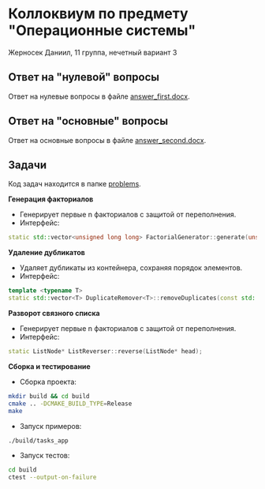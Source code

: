 # Коллоквиум по предмету "Операционные системы"
Жерносек Даниил, 11 группа, нечетный вариант 3


## Ответ на "нулевой" вопросы
Ответ на нулевые вопросы в файле [answer_first.docx](https://github.com/ddjoul/lab2-task1-gr11-zharnasek/blob/main/answer_first.docx).

## Ответ на "основные" вопросы
Ответ на основные вопросы в файле [answer_second.docx](https://github.com/ddjoul/lab2-task1-gr11-zharnasek/blob/main/answer_second.docx).

## Задачи
Код задач находится в папке [problems](https://github.com/ddjoul/Colloquium_OS/tree/main/problems).

**Генерация факториалов**
- Генерирует первые n факториалов с защитой от переполнения.
- Интерфейс:
```c++
static std::vector<unsigned long long> FactorialGenerator::generate(unsigned int n);
```

**Удаление дубликатов**
- Удаляет дубликаты из контейнера, сохраняя порядок элементов.
- Интерфейс:
```c++
template <typename T>
static std::vector<T> DuplicateRemover<T>::removeDuplicates(const std::vector<T>& input); 
```

**Разворот связного списка**
- Генерирует первые n факториалов с защитой от переполнения.
- Интерфейс:
```c++
static ListNode* ListReverser::reverse(ListNode* head);
```

**Сборка и тестирование**
- Сборка проекта:
```bash
mkdir build && cd build
cmake .. -DCMAKE_BUILD_TYPE=Release
make
```

- Запуск примеров:
```bash
./build/tasks_app
```

- Запуск тестов:
```bash
cd build
ctest --output-on-failure
```